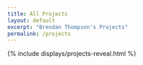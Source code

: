 ```yaml
---
title: All Projects
layout: default
excerpt: "Brendan Thompson's Projects"
permalink: /projects
---
```


<div class="container">
	{% include displays/projects-reveal.html %}
</div>